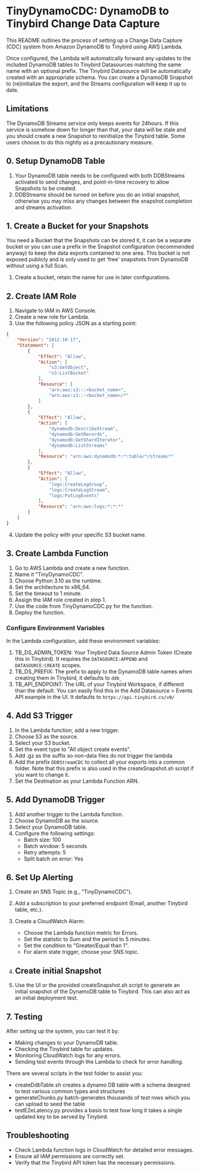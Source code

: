 # TinyDynamoCDC: DynamoDB to Tinybird Change Data Capture

This README outlines the process of setting up a Change Data Capture (CDC) system from Amazon DynamoDB to Tinybird using AWS Lambda.

Once configured, the Lambda will automatically forward any updates to the included DynamoDB tables to Tinybird Datasources matching the same name with an optional prefix. The Tinybird Datasource will be automatically created with an appropriate schema. You can create a DynamoDB Snapshot to (re)initialize the export, and the Streams configuration will keep it up to date.

## Limitations

The DynamoDB Streams service only keeps events for 24hours. If this service is somehow down for longer than that, your data will be stale and you should create a new Snapshot to reinitialize the Tinybird table. Some users choose to do this nightly as a precautionary measure.

## 0. Setup DynamoDB Table
1. Your DynamoDB table needs to be configured with both DDBStreams activated to send changes, and point-in-time recovery to allow Snapshots to be created.
2. DDBStreams should be turned on before you do an initial snapshot, otherwise you may miss any changes between the snapshot completion and streams activation.

## 1. Create a Bucket for your Snapshots
You need a Bucket that the Snapshots can be stored it, it can be a separate bucket or you can use a prefix in the Snapshot configuration (recommended anyway) to keep the data exports contained to one area. This bucket is not exposed publicly and is only used to get 'free' snapshots from DynamoDB without using a full Scan.

1. Create a bucket, retain the name for use in later configurations.

## 2. Create IAM Role

1. Navigate to IAM in AWS Console.
2. Create a new role for Lambda.
3. Use the following policy JSON as a starting point:

```json
{
    "Version": "2012-10-17",
    "Statement": [
        {
            "Effect": "Allow",
            "Action": [
                "s3:GetObject",
                "s3:ListBucket"
            ],
            "Resource": [
                "arn:aws:s3:::<bucket_name>",
                "arn:aws:s3:::<bucket_name>/*"
            ]
        },
        {
            "Effect": "Allow",
            "Action": [
                "dynamodb:DescribeStream",
                "dynamodb:GetRecords",
                "dynamodb:GetShardIterator",
                "dynamodb:ListStreams"
            ],
            "Resource": "arn:aws:dynamodb:*:*:table/*/stream/*"
        },
        {
            "Effect": "Allow",
            "Action": [
                "logs:CreateLogGroup",
                "logs:CreateLogStream",
                "logs:PutLogEvents"
            ],
            "Resource": "arn:aws:logs:*:*:*"
        }
    ]
}

```
4. Update the policy with your specific S3 bucket name.

## 3. Create Lambda Function

1. Go to AWS Lambda and create a new function.
2. Name it "TinyDynamoCDC".
3. Choose Python 3.10 as the runtime.
4. Set the architecture to x86_64.
5. Set the timeout to 1 minute.
6. Assign the IAM role created in step 1.
7. Use the code from TinyDynamoCDC.py for the function.
8. Deploy the function.

### Configure Environment Variables
In the Lambda configuration, add these environment variables:

1. TB_DS_ADMIN_TOKEN: Your Tinybird Data Source Admin Token (Create this in Tinybird). It requires the `DATASOURCE:APPEND` and `DATASOURCE:CREATE` scopes.
2. TB_DS_PREFIX: The prefix to apply to the DynamoDB table names when creating them in Tinybird, it defaults to `ddb_`
3. TB_API_ENDPOINT: The URL of your Tinybird Workspace, if different than the default. You can easily find this in the Add Datasource > Events API example in the UI. It defaults to `https://api.tinybird.co/v0/`

## 4. Add S3 Trigger

1. In the Lambda function, add a new trigger.
2. Choose S3 as the source.
3. Select your S3 bucket.
4. Set the event type to "All object create events".
5. Add .gz as the suffix so non-data files do not trigger the lambda
6. Add the prefix `DDBStreamCDC` to collect all your exports into a common folder. Note that this prefix is also used in the createSnapshot.sh script if you want to change it.
7. Set the Destination as your Lambda Function ARN.

## 5. Add DynamoDB Trigger

1. Add another trigger to the Lambda function.
2. Choose DynamoDB as the source.
3. Select your DynamoDB table.
4. Configure the following settings:
    * Batch size: 100
    * Batch window: 5 seconds
    * Retry attempts: 5
    * Split batch on error: Yes

## 6. Set Up Alerting

1. Create an SNS Topic (e.g., "TinyDynamoCDC").
2. Add a subscription to your preferred endpoint (Email, another Tinybird table, etc.).
3. Create a CloudWatch Alarm:
    * Choose the Lambda function metric for Errors.
    * Set the statistic to Sum and the period to 5 minutes.
    * Set the condition to "Greater/Equal than 1".
    * For alarm state trigger, choose your SNS topic.

7. ## Create initial Snapshot
1. Use the UI or the provided createSnapshot.sh script to generate an initial snapshot of the DynamoDB table to Tinybird. This can also act as an initial deployment test.

## 7. Testing
After setting up the system, you can test it by:

* Making changes to your DynamoDB table.
* Checking the Tinybird table for updates.
* Monitoring CloudWatch logs for any errors.
* Sending test events through the Lambda to check for error handling.

There are several scripts in the test folder to assist you:
* createDdbTable.sh creates a dynamo DB table with a schema designed to test various common types and structures
* generateChunks.py batch-generates thousands of test rows which you can upload to seed the table
* testE2eLatency.py provides a basis to test how long it takes a single updated key to be served by Tinybird.

## Troubleshooting

* Check Lambda function logs in CloudWatch for detailed error messages.
* Ensure all IAM permissions are correctly set.
* Verify that the Tinybird API token has the necessary permissions.
